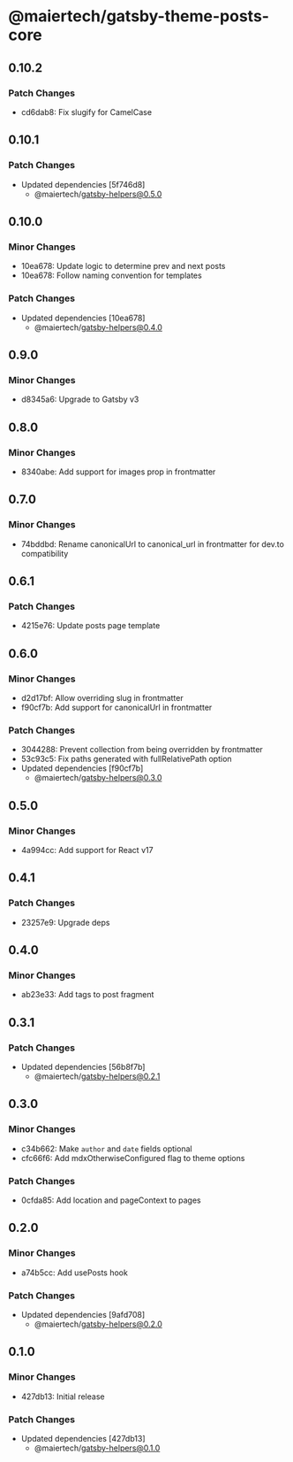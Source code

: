 # @maiertech/gatsby-theme-posts-core

## 0.10.2

### Patch Changes

- cd6dab8: Fix slugify for CamelCase

## 0.10.1

### Patch Changes

- Updated dependencies [5f746d8]
  - @maiertech/gatsby-helpers@0.5.0

## 0.10.0

### Minor Changes

- 10ea678: Update logic to determine prev and next posts
- 10ea678: Follow naming convention for templates

### Patch Changes

- Updated dependencies [10ea678]
  - @maiertech/gatsby-helpers@0.4.0

## 0.9.0

### Minor Changes

- d8345a6: Upgrade to Gatsby v3

## 0.8.0

### Minor Changes

- 8340abe: Add support for images prop in frontmatter

## 0.7.0

### Minor Changes

- 74bddbd: Rename canonicalUrl to canonical_url in frontmatter for dev.to
  compatibility

## 0.6.1

### Patch Changes

- 4215e76: Update posts page template

## 0.6.0

### Minor Changes

- d2d17bf: Allow overriding slug in frontmatter
- f90cf7b: Add support for canonicalUrl in frontmatter

### Patch Changes

- 3044288: Prevent collection from being overridden by frontmatter
- 53c93c5: Fix paths generated with fullRelativePath option
- Updated dependencies [f90cf7b]
  - @maiertech/gatsby-helpers@0.3.0

## 0.5.0

### Minor Changes

- 4a994cc: Add support for React v17

## 0.4.1

### Patch Changes

- 23257e9: Upgrade deps

## 0.4.0

### Minor Changes

- ab23e33: Add tags to post fragment

## 0.3.1

### Patch Changes

- Updated dependencies [56b8f7b]
  - @maiertech/gatsby-helpers@0.2.1

## 0.3.0

### Minor Changes

- c34b662: Make `author` and `date` fields optional
- cfc66f6: Add mdxOtherwiseConfigured flag to theme options

### Patch Changes

- 0cfda85: Add location and pageContext to pages

## 0.2.0

### Minor Changes

- a74b5cc: Add usePosts hook

### Patch Changes

- Updated dependencies [9afd708]
  - @maiertech/gatsby-helpers@0.2.0

## 0.1.0

### Minor Changes

- 427db13: Initial release

### Patch Changes

- Updated dependencies [427db13]
  - @maiertech/gatsby-helpers@0.1.0
